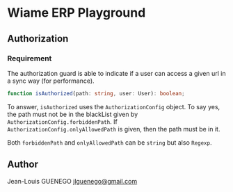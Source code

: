 # Wiame ERP Playground

## Authorization

### Requirement

The authorization guard is able to indicate if a user can access a given url in a sync way (for performance).

```ts
function isAuthorized(path: string, user: User): boolean;
```

To answer, `isAuthorized` uses the `AuthorizationConfig` object. To say yes, the path must not be in the blackList given by `AuthorizationConfig.forbiddenPath`. If `AuthorizationConfig.onlyAllowedPath` is given, then the path must be in it.

Both `forbiddenPath` and `onlyAllowedPath` can be `string` but also `Regexp`.

## Author

Jean-Louis GUENEGO <jlguenego@gmail.com>
